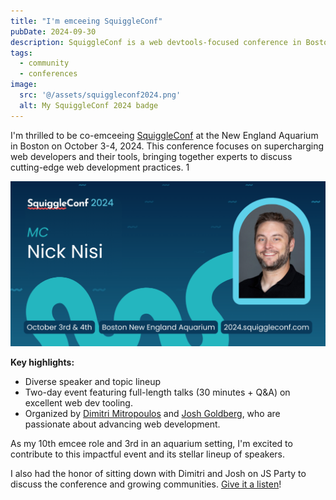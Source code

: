```yaml
---
title: "I'm emceeing SquiggleConf"
pubDate: 2024-09-30
description: SquiggleConf is a web devtools-focused conference in Boston.
tags:
  - community
  - conferences
image:
  src: '@/assets/squiggleconf2024.png'
  alt: My SquiggleConf 2024 badge
---
```


I'm thrilled to be co-emceeing [SquiggleConf](https://2024.squiggleconf.com) at the New England Aquarium in Boston on October 3-4, 2024. This conference focuses on supercharging web developers and their tools, bringing together experts to discuss cutting-edge web development practices. 1

![SquiggleConf](src/assets/squiggleconf2024.png)

**Key highlights:**

- Diverse speaker and topic lineup
- Two-day event featuring full-length talks (30 minutes + Q&A) on excellent web dev tooling.
- Organized by [Dimitri Mitropoulos](https://www.linkedin.com/in/dimitrimitropoulos/) and [Josh Goldberg](https://www.linkedin.com/in/joshuakgoldbergcodes/), who are passionate about advancing web development.

As my 10th emcee role and 3rd in an aquarium setting, I'm excited to contribute to this impactful event and its stellar lineup of speakers.

I also had the honor of sitting down with Dimitri and Josh on JS Party to discuss the conference and growing
communities. [Give it a listen](https://changelog.com/jsparty/339)!
